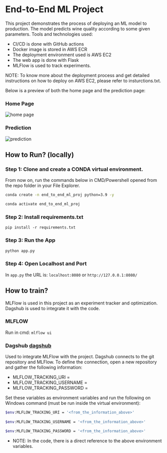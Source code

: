 # End-to-End ML Project
This project demonstrates the process of deploying an ML model to production. The model predicts wine quality according to some given parameters. Tools and technologies used:
- CI/CD is done with GitHub actions
- Docker image is stored in AWS ECR
- The deployment environment used is AWS EC2
- The web app is done with Flask
- MLFlow is used to track experiments.

NOTE: To know more about the deployment process and get detailed instructions on how to deploy on AWS EC2, please refer to insturctions.txt.

Below is a preview of both the home page and the prediction page:
### Home Page
![home page](https://github.com/ranro1/end_to_end_ml_mlflow/assets/42174030/4fa75f56-0476-459e-acb0-b5b40ddaf217)

### Prediction
![prediction](https://github.com/ranro1/end_to_end_ml_mlflow/assets/42174030/ebe82866-5a0e-4aea-9423-7c21bcefcc4c)




## How to Run? (locally)
### Step 1: Clone and create a CONDA virtual environment.
From now on, run the commands below in CMD/Powershell opened from the repo folder in your File Explorer. 
```bash
conda create -n end_to_end_ml_proj python=3.9 -y
```

```bash
conda activate end_to_end_ml_proj 
```

### Step 2: Install requirements.txt
```
pip install -r requirements.txt
```

### Step 3: Run the App
```bash
python app.py
```

### Step 4: Open Localhost and Port
In `app.py` the URL is: `localhost:8080` or `http://127.0.0.1:8080/`

## How to train?
MLFlow is used in this project as an experiment tracker and optimization. Dagshub is used to integrate it with the code.
### MLFLOW
Run in cmd: ```mlflow ui```

### Dagshub [dagshub](https://dagshub.com/)
Used to integrate MLFlow with the project. Dagshub connects to the git repository and MLFlow. To define the connection, open a new repository and gather the following information:
- MLFLOW_TRACKING_URI = 
- MLFLOW_TRACKING_USERNAME =
- MLFLOW_TRACKING_PASSWORD = 

Set these variables as environment variables and run the following on Windows command (must be run inside the virtual environment):
```bash
$env:MLFLOW_TRACKING_URI = '<from_the_information_above>'
		
$env:MLFLOW_TRACKING_USERNAME = '<from_the_information_above>'

$env:MLFLOW_TRACKING_PASSWORD = '<from_the_information_above>'
```

* NOTE: In the code, there is a direct reference to the above environment variables.
